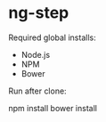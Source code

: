 # ng-step 

Required global installs:

- Node.js
- NPM
- Bower

Run after clone:

npm install
bower install




